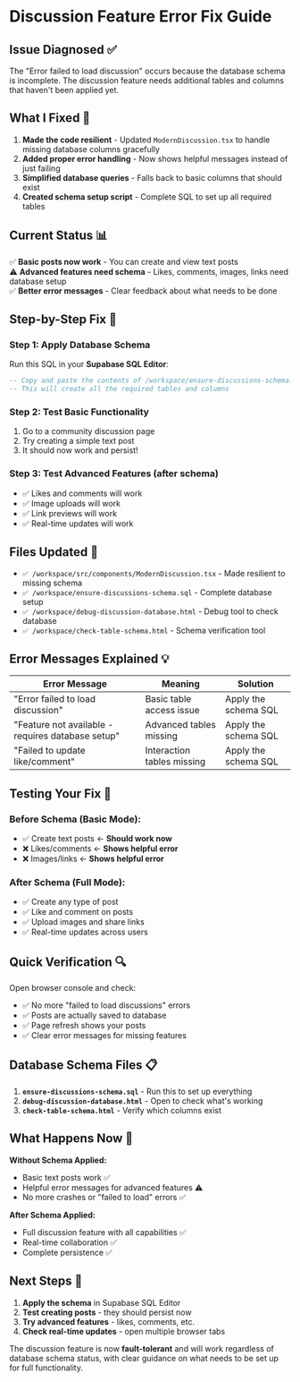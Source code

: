 # Discussion Feature Error Fix Guide

## Issue Diagnosed ✅

The "Error failed to load discussion" occurs because the database schema is incomplete. The discussion feature needs additional tables and columns that haven't been applied yet.

## What I Fixed 🔧

1. **Made the code resilient** - Updated `ModernDiscussion.tsx` to handle missing database columns gracefully
2. **Added proper error handling** - Now shows helpful messages instead of just failing
3. **Simplified database queries** - Falls back to basic columns that should exist
4. **Created schema setup script** - Complete SQL to set up all required tables

## Current Status 📊

✅ **Basic posts now work** - You can create and view text posts  
⚠️ **Advanced features need schema** - Likes, comments, images, links need database setup  
✅ **Better error messages** - Clear feedback about what needs to be done  

## Step-by-Step Fix 🚀

### Step 1: Apply Database Schema
Run this SQL in your **Supabase SQL Editor**:

```sql
-- Copy and paste the contents of /workspace/ensure-discussions-schema.sql
-- This will create all the required tables and columns
```

### Step 2: Test Basic Functionality
1. Go to a community discussion page
2. Try creating a simple text post
3. It should now work and persist!

### Step 3: Test Advanced Features (after schema)
- ✅ Likes and comments will work
- ✅ Image uploads will work  
- ✅ Link previews will work
- ✅ Real-time updates will work

## Files Updated 📁

- `✅ /workspace/src/components/ModernDiscussion.tsx` - Made resilient to missing schema
- `✅ /workspace/ensure-discussions-schema.sql` - Complete database setup
- `✅ /workspace/debug-discussion-database.html` - Debug tool to check database
- `✅ /workspace/check-table-schema.html` - Schema verification tool

## Error Messages Explained 💡

| Error Message | Meaning | Solution |
|---------------|---------|----------|
| "Error failed to load discussion" | Basic table access issue | Apply the schema SQL |
| "Feature not available - requires database setup" | Advanced tables missing | Apply the schema SQL |
| "Failed to update like/comment" | Interaction tables missing | Apply the schema SQL |

## Testing Your Fix 🧪

### Before Schema (Basic Mode):
- ✅ Create text posts ← **Should work now**
- ❌ Likes/comments ← **Shows helpful error**
- ❌ Images/links ← **Shows helpful error**

### After Schema (Full Mode):
- ✅ Create any type of post
- ✅ Like and comment on posts  
- ✅ Upload images and share links
- ✅ Real-time updates across users

## Quick Verification 🔍

Open browser console and check:
- ✅ No more "failed to load discussions" errors
- ✅ Posts are actually saved to database
- ✅ Page refresh shows your posts
- ✅ Clear error messages for missing features

## Database Schema Files 📋

1. **`ensure-discussions-schema.sql`** - Run this to set up everything
2. **`debug-discussion-database.html`** - Open to check what's working
3. **`check-table-schema.html`** - Verify which columns exist

## What Happens Now 🎯

**Without Schema Applied:**
- Basic text posts work ✅
- Helpful error messages for advanced features ⚠️
- No more crashes or "failed to load" errors ✅

**After Schema Applied:**
- Full discussion feature with all capabilities ✅
- Real-time collaboration ✅
- Complete persistence ✅

## Next Steps 📝

1. **Apply the schema** in Supabase SQL Editor
2. **Test creating posts** - they should persist now
3. **Try advanced features** - likes, comments, etc.
4. **Check real-time updates** - open multiple browser tabs

The discussion feature is now **fault-tolerant** and will work regardless of database schema status, with clear guidance on what needs to be set up for full functionality.